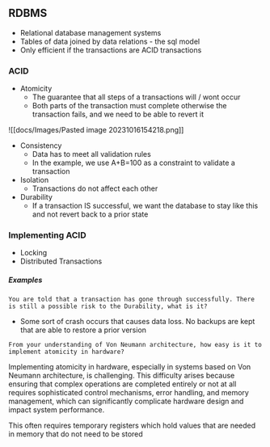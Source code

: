 ## RDBMS
- Relational database management systems
- Tables of data joined by data relations - the sql model  
- Only efficient if the transactions are ACID transactions

### ACID
- Atomicity
	- The guarantee that all steps of a transactions will / wont occur
	- Both parts of the transaction must complete otherwise the transaction fails, and we need to be able to revert it

![[docs/Images/Pasted image 20231016154218.png]]

- Consistency
	- Data has to meet all validation rules
	- In the example, we use A+B=100 as a constraint to validate a transaction
- Isolation
	- Transactions do not affect each other
- Durability
	- If a transaction IS successful, we want the database to stay like this and not revert back to a prior state

### Implementing ACID
- Locking
- Distributed Transactions
##### Examples
```
You are told that a transaction has gone through successfully. There is still a possible risk to the Durability, what is it?
```

- Some sort of crash occurs that causes data loss. No backups are kept that are able to restore a prior version

```
From your understanding of Von Neumann architecture, how easy is it to implement atomicity in hardware?
```

Implementing atomicity in hardware, especially in systems based on Von Neumann architecture, is challenging. This difficulty arises because ensuring that complex operations are completed entirely or not at all requires sophisticated control mechanisms, error handling, and memory management, which can significantly complicate hardware design and impact system performance.

This often requires temporary registers which hold values that are needed in memory that do not need to be stored